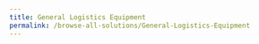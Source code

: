 ```yaml
---
title: General Logistics Equipment
permalink: /browse-all-solutions/General-Logistics-Equipment
---
```


